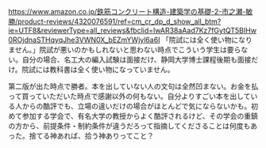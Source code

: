 https://www.amazon.co.jp/鉄筋コンクリート構造-建築学の基礎-2-市之瀬-敏勝/product-reviews/4320076591/ref=cm_cr_dp_d_show_all_btm?ie=UTF8&reviewerType=all_reviews&fbclid=IwAR38aAad7Kz7fGytQT5BIHw0ROjdnaSTHqyqJhe3VWN0X_bEZmYWjyl6a6I
「院試には全く使い物になりません。」院試が悪いのかもしれないと思わない時点でこういう学生は要らない。自分の場合、名工大の編入試験は面接だけ、静岡大学博士課程後期も面接だけ。院試には教科書は全く使い物になっていません。

第二版が出た時点で勝者。本を出していない人の文句は全然凹まない。お金を払って買っていただいた時点で感謝以外の何もない。自分よりすごい本を出している人からの酷評でも、立場の違いだけの場合がほとんどで気にならないかも。初めて参加する学会で、有名大学の教授からよく酷評されるけど、その学会の重鎮の方から、前提条件・制約条件が違うだろって指摘してくださることは何度もあった。捨てる神あれば、拾う神ありってこと？
